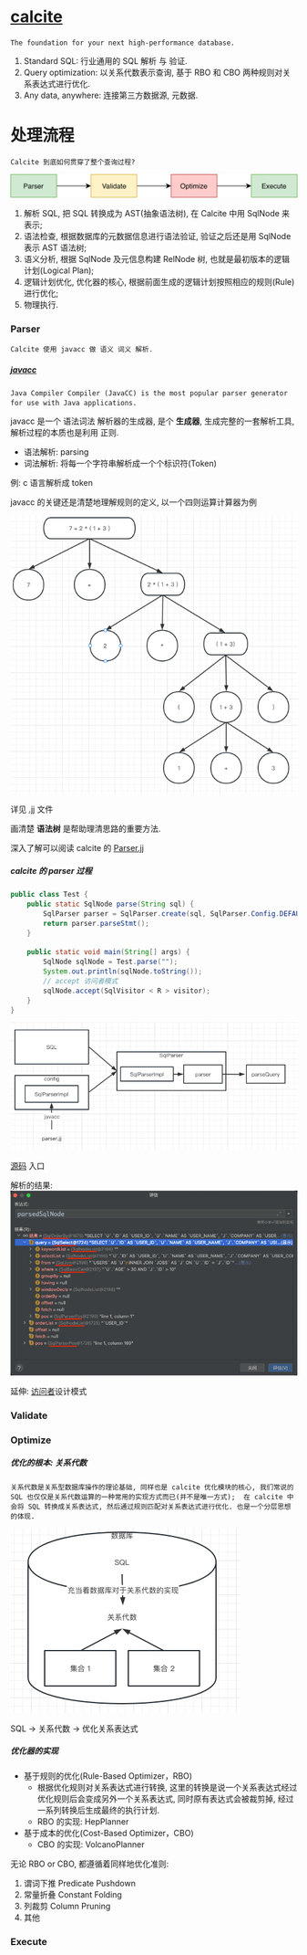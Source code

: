 # [calcite](https://calcite.apache.org/)

`The foundation for your next high-performance database.`

1. Standard SQL: 行业通用的 SQL 解析 与 验证.
2. Query optimization: 以关系代数表示查询, 基于 RBO 和 CBO 两种规则对关系表达式进行优化.
3. Any data, anywhere: 连接第三方数据源, 元数据.

# 处理流程

`Calcite 到底如何贯穿了整个查询过程?`

![img.png](img/img.png)

1. 解析 SQL, 把 SQL 转换成为 AST(抽象语法树), 在 Calcite 中用 SqlNode 来表示;
2. 语法检查, 根据数据库的元数据信息进行语法验证, 验证之后还是用 SqlNode 表示 AST 语法树;
3. 语义分析, 根据 SqlNode 及元信息构建 RelNode 树, 也就是最初版本的逻辑计划(Logical Plan);
4. 逻辑计划优化, 优化器的核心, 根据前面生成的逻辑计划按照相应的规则(Rule)进行优化;
5. 物理执行.

### Parser

`Calcite 使用 javacc 做 语义 词义 解析.`

##### [javacc](https://javacc.github.io/javacc/)

`Java Compiler Compiler (JavaCC) is the most popular parser generator for use with Java applications.`

javacc 是一个 语法词法 解析器的生成器, 是个 **生成器**, 生成完整的一套解析工具, 解析过程的本质也是利用 正则.

* 语法解析: parsing
* 词法解析: 将每一个字符串解析成一个个标识符(Token)

例: c 语言解析成 token

javacc 的关键还是清楚地理解规则的定义, 以一个四则运算计算器为例

![img.png](img/img3.png)

详见 [.jj](./javacc/Calculator.jj) 文件 

画清楚 **语法树** 是帮助理清思路的重要方法.

深入了解可以阅读 calcite 的 [Parser.jj](https://github.com/apache/calcite/blob/master/core/src/main/codegen/templates/Parser.jj)

##### calcite 的 parser 过程

```java
public class Test {
    public static SqlNode parse(String sql) {
        SqlParser parser = SqlParser.create(sql, SqlParser.Config.DEFAULT);
        return parser.parseStmt();
    }

    public static void main(String[] args) {
        SqlNode sqlNode = Test.parse("");
        System.out.println(sqlNode.toString());
        // accept 访问者模式
        sqlNode.accept(SqlVisitor < R > visitor);
    }
}
```

![img.png](img/img4.png)

[源码](./CBOTest.java) 入口

解析的结果: ![img.png](img/img5.png)

延伸: [访问者](../../mark/设计模式.md)设计模式

### Validate

### Optimize

##### 优化的根本: 关系代数

`
关系代数是关系型数据库操作的理论基础, 同样也是 calcite 优化模块的核心, 我们常说的 SQL 也仅仅是关系代数运算的一种常用的实现方式而已(并不是唯一方式); 
在 calcite 中会将 SQL 转换成关系表达式, 然后通过规则匹配对关系表达式进行优化. 也是一个分层思想的体现.
`

![img.png](img/img2.png)

SQL -> 关系代数 -> 优化关系表达式

##### 优化器的实现

* 基于规则的优化(Rule-Based Optimizer，RBO)
    * 根据优化规则对关系表达式进行转换, 这里的转换是说一个关系表达式经过优化规则后会变成另外一个关系表达式, 同时原有表达式会被裁剪掉, 经过一系列转换后生成最终的执行计划.
    * RBO 的实现: HepPlanner
* 基于成本的优化(Cost-Based Optimizer，CBO)
    * CBO 的实现: VolcanoPlanner

无论 RBO or CBO, 都遵循着同样地优化准则:

1. 谓词下推 Predicate Pushdown
2. 常量折叠 Constant Folding
3. 列裁剪 Column Pruning
4. 其他

### Execute

